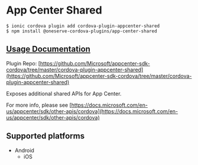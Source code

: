 # App Center Shared

```text
$ ionic cordova plugin add cordova-plugin-appcenter-shared
$ npm install @oneserve-cordova-plugins/app-center-shared
```

## [Usage Documentation](https://oneserve.gitbook.io/oneserve-cordova-plugins/plugins/app-center-shared/)

Plugin Repo: [https://github.com/Microsoft/appcenter-sdk-cordova/tree/master/cordova-plugin-appcenter-shared](https://github.com/Microsoft/appcenter-sdk-cordova/tree/master/cordova-plugin-appcenter-shared)

Exposes additional shared APIs for App Center.

For more info, please see [https://docs.microsoft.com/en-us/appcenter/sdk/other-apis/cordova](https://docs.microsoft.com/en-us/appcenter/sdk/other-apis/cordova)

## Supported platforms

* Android
  * iOS

